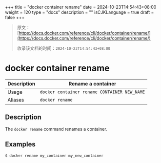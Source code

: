 +++
title = "docker container rename"
date = 2024-10-23T14:54:43+08:00
weight = 120
type = "docs"
description = ""
isCJKLanguage = true
draft = false
+++

> 原文：[https://docs.docker.com/reference/cli/docker/container/rename/](https://docs.docker.com/reference/cli/docker/container/rename/)
>
> 收录该文档的时间：`2024-10-23T14:54:43+08:00`

# docker container rename

| Description | Rename a container                           |
| :---------- | -------------------------------------------- |
| Usage       | `docker container rename CONTAINER NEW_NAME` |
| Aliases     | `docker rename`                              |

## Description

The `docker rename` command renames a container.

## Examples



```console
$ docker rename my_container my_new_container
```
